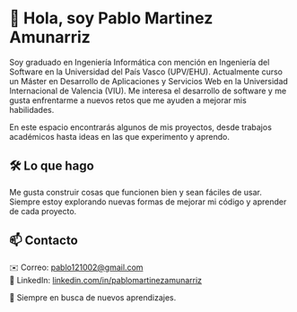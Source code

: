 # 👋 Hola, soy Pablo Martinez Amunarriz

Soy graduado en Ingeniería Informática con mención en Ingeniería del Software en la Universidad del País Vasco (UPV/EHU). Actualmente curso un Máster en Desarrollo de Aplicaciones y Servicios Web en la Universidad Internacional de Valencia (VIU). Me interesa el desarrollo de software y me gusta enfrentarme a nuevos retos que me ayuden a mejorar mis habilidades. 

En este espacio encontrarás algunos de mis proyectos, desde trabajos académicos hasta ideas en las que experimento y aprendo.  

## 🛠 Lo que hago  
Me gusta construir cosas que funcionen bien y sean fáciles de usar. Siempre estoy explorando nuevas formas de mejorar mi código y aprender de cada proyecto.  

## 📫 Contacto  
✉️ Correo: pablo121002@gmail.com  
💼 LinkedIn: [linkedin.com/in/pablomartinezamunarriz](https://linkedin.com/in/pablomartinezamunarriz)

🚀 Siempre en busca de nuevos aprendizajes. 
